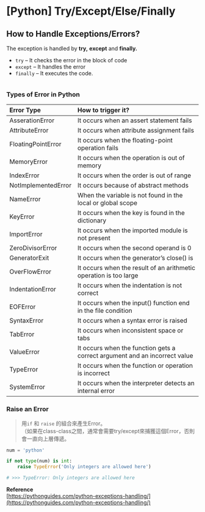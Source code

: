 # \[Python\] Try/Except/Else/Finally

## How to Handle Exceptions/Errors? 

The exception is handled by **try,** **except** and **finally.**

* `try` – It checks the error in the block of code
* `except` – It handles the error
* `finally` – It executes the code.

```text

```

### Types of Error in Python

| Error Type | How to trigger it? |
| :--- | :--- |
| AsserationError | It occurs when an assert statement fails |
| AttributeError | It occurs when attribute assignment fails |
| FloatingPointError | It occurs when the floating-point operation fails |
| MemoryError | It occurs when the operation is out of memory |
| IndexError | It occurs when the order is out of range |
| NotImplementedError | It occurs because of abstract methods |
| NameError | When the variable is not found in the local or global scope |
| KeyError | It occurs when the key is found in the dictionary |
| ImportError | It occurs when the imported module is not present |
| ZeroDivisorError | It occurs when the second operand is 0 |
| GeneratorExit | It occurs when the generator’s close\(\) is |
| OverFlowError | It occurs when the result of an arithmetic operation is too large |
| IndentationError | It occurs when the indentation is not correct |
| EOFError | It occurs when the input\(\) function end in the file condition |
| SyntaxError | It occurs when a syntax error is raised |
| TabError | It occurs when inconsistent space or tabs |
| ValueError | It occurs when the function gets a correct argument and an incorrect value |
| TypeError | It occurs when the function or operation is incorrect |
| SystemError | It occurs when the interpreter detects an internal error |

### Raise an Error

> 用`if` 和 `raise` 的組合來產生Error。  
> （如果在class-class之間，通常會需要try/except來捕獲這個Error，否則會一直向上層傳遞。

```python
num = 'python'

if not type(num) is int:
    raise TypeError('Only integers are allowed here')

# >>> TypeError: Only integers are allowed here
```

**Reference**  
[https://pythonguides.com/python-exceptions-handling/](https://pythonguides.com/python-exceptions-handling/)

